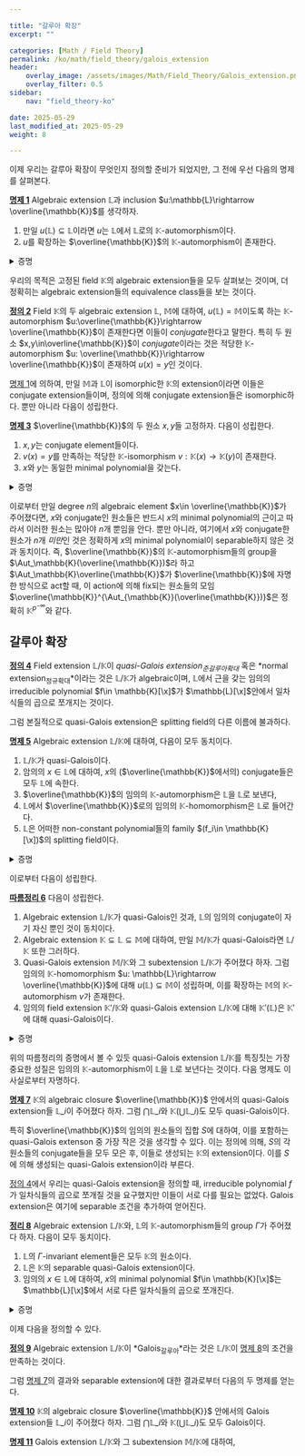 ```yaml
---

title: "갈루아 확장"
excerpt: ""

categories: [Math / Field Theory]
permalink: /ko/math/field_theory/galois_extension
header:
    overlay_image: /assets/images/Math/Field_Theory/Galois_extension.png
    overlay_filter: 0.5
sidebar: 
    nav: "field_theory-ko"

date: 2025-05-29
last_modified_at: 2025-05-29
weight: 8

---
```


이제 우리는 갈루아 확장이 무엇인지 정의할 준비가 되었지만, 그 전에 우선 다음의 명제를 살펴본다. 

<div class="proposition" markdown="1">

<ins id="prop1">**명제 1**</ins> Algebraic extension $\mathbb{L}$과 inclusion $u:\mathbb{L}\rightarrow \overline{\mathbb{K}}$를 생각하자. 

1. 만일 $u(\mathbb{L})\subseteq \mathbb{L}$이라면 $u$는 $\mathbb{L}$에서 $\mathbb{L}$로의 $\mathbb{K}$-automorphism이다. 
2. $u$를 확장하는 $\overline{\mathbb{K}}$의 $\mathbb{K}$-automorphism이 존재한다. 

</div>
<details class="proof" markdown="1">
<summary>증명</summary>

1. 임의의 $x\in E$에 대하여, $x$의 minimal polynomial $f$가 주어졌다 하자. 집합 $\Phi$를 $\mathbb{L}$ 인에서의 $f$의 근들의 모임이라 하면 $\Phi$는 유한집합이다. 뿐민 아니라, 만일 $\alpha\in\Phi$라 하면 

    $$0=u(0)=u(f(\alpha))=f(u(\alpha))$$
    
    이므로 $u(\Phi)\subseteq\Phi$가 성립한다. 그런데 $u$는 zero map이 아니므로 injective이고 ([§체, ⁋명제 2](/ko/math/field_theory/fields#prop2)), 따라서 $u$는 $\Phi$에서 $\Phi$로의 bijection이다. 따라서 $x\in\Phi=u(\Phi)\subseteq u(E)$이고 이로부터 $u(E)=E$이다.

2. $\overline{\mathbb{K}}$는 $u(\mathbb{L})$과 $\mathbb{L}$의 algebraic closure이므로 [§대수적 폐포, ⁋정리 5](/ko/math/field_theory/algebraically_closed_extensions#thm5)의 universal property로부터 원하는 결과를 얻는다. 

</details>

우리의 목적은 고정된 field $\mathbb{K}$의 algebraic extension들을 모두 살펴보는 것이며, 더 정확히는 algebraic extension들의 equivalence class들을 보는 것이다.  

<div class="definition" markdown="1">

<ins id="def2">**정의 2**</ins> Field $\mathbb{K}$의 두 algebraic extension $\mathbb{L}$, $\mathbb{M}$에 대하여, $u(\mathbb{L})=\mathbb{M}$이도록 하는 $\mathbb{K}$-automorphism $u:\overline{\mathbb{K}}\rightarrow \overline{\mathbb{K}}$이 존재한다면 이들이 *conjugate*한다고 말한다. 특히 두 원소 $x,y\in\overline{\mathbb{K}}$이 *conjugate*이라는 것은 적당한 $\mathbb{K}$-automorphism $u: \overline{\mathbb{K}}\rightarrow \overline{\mathbb{K}}$이 존재하여 $u(x)=y$인 것이다. 

</div>

[명제 1](#prop1)에 의하여, 만일 $\mathbb{M}$과 $\mathbb{L}$이 isomorphic한 $\mathbb{K}$의 extension이라면 이들은 conjugate extension들이며, 정의에 의해 conjugate extension들은 isomorphic하다. 뿐만 아니라 다음이 성립한다. 

<div class="proposition" markdown="1">

<ins id="prop3">**명제 3**</ins> $\overline{\mathbb{K}}$의 두 원소 $x,y$들 고정하자. 다음이 성립한다. 

1. $x,y$는 conjugate element들이다. 
2. $v(x)=y$를 만족하는 적당한 $\mathbb{K}$-isomorphism $v: \mathbb{K}(x) \rightarrow \mathbb{K}(y)$이 존재한다. 
3. $x$와 $y$는 동일한 minimal polynomial을 갖는다. 

</div>
<details class="proof" markdown="1">
<summary>증명</summary>

우선 첫번째 조건을 가정하자. $x$의 minimal polynomial을 $f$라 하면, 

$$f(y)=f(u(x))=u(f(x))=u(0)=0$$

이므로 $y$의 minimal polynomial은 $f$를 나눈다. 같은 논리로 $x$의 minimal polynomial은 $y$의 minimal polynomial을 나누고 따라서 이들은 서로 겉다. 

한편 $x,y$가 같은 minimal polynomial $f$를 갖는다 하면 first isomorphism theorem으로부터 

$$\mathbb{K}(x)\cong \mathbb{K}[\x]/(f)\cong \mathbb{K}(y)$$

이므로 셋째 조건이 둘째 조건을 함의하는 것은 자명하다. 마지막으로 둘째 조건을 가정하면 [명제 1](#prop1)로부터 $v$를 확장하는 $\mathbb{K}$-isomorphism $u:\overline{\mathbb{K}}\rightarrow\overline{\mathbb{K}}$이 존재하고 따라서 $x$, $y$가 conjugate이다. 

</details>

이로부터 만일 degree $n$의 algebraic element $x\in \overline{\mathbb{K}}$가 주어졌다면, $x$와 conjugate인 원소들은 반드시 $x$의 minimal polynomial의 근이고 따라서 이러한 원소는 많아야 $n$개 뿐임을 안다. 뿐만 아니라, 여기에서 $x$와 conjugate한 원소가 $n$개 *미만*인 것은 정확하게 $x$의 minimal polynomial이 separable하지 않은 것과 동치이다. 즉, $\overline{\mathbb{K}}$의 $\mathbb{K}$-automorphism들의 group을 $\Aut_\mathbb{K}(\overline{\mathbb{K}})$라 하고 $\Aut_\mathbb{K}\overline{\mathbb{K}}$가 $\overline{\mathbb{K}}$에 자명한 방식으로 act할 때, 이 action에 의해 fix되는 원소들의 모임 $\overline{\mathbb{K}}^{\Aut_{\mathbb{K}}(\overline{\mathbb{K}})}$은 정확히 $\mathbb{K}^{p^{-\infty}}$와 같다. 

## 갈루아 확장

<div class="definition" markdown="1">

<ins id="def4">**정의 4**</ins> Field extension $\mathbb{L}/\mathbb{K}$이 *quasi-Galois extension<sub>준갈루아확대</sub>* 혹은 *normal extension<sub>정규확대</sub>*이라는 것은 $\mathbb{L}/\mathbb{K}$가 algebraic이며, $\mathbb{L}$에서 근을 갖는 임의의 irreducible polynomial $f\in \mathbb{K}[\x]$가 $\mathbb{L}[\x]$안에서 일차식들의 곱으로 쪼개지는 것이다. 

</div>

그럼 본질적으로 quasi-Galois extension은 splitting field의 다른 이름에 불과하다. 

<div class="proposition" markdown="1">

<ins id="prop5">**명제 5**</ins> Algebraic extension $\mathbb{L}/\mathbb{K}$에 대하여, 다음이 모두 동치이다. 

1. $\mathbb{L}/\mathbb{K}$가 quasi-Galois이다. 
2. 암의의 $x\in \mathbb{L}$에 대하여, $x$의 ($\overline{\mathbb{K}}$에서의) conjugate들은 모두 $\mathbb{L}$에 속한다. 
3. $\overline{\mathbb{K}}$의 임의의 $\mathbb{K}$-automorphism은 $\mathbb{L}$을 $\mathbb{L}$로 보낸다, 
4. $\mathbb{L}$에서 $\overline{\mathbb{K}}$로의 임의의 $\mathbb{K}$-homomorphism은 $\mathbb{L}$로 들어간다. 
5. $\mathbb{L}$은 어떠한 non-constant polynomial들의 family $(f_i\in \mathbb{K}[\x])$의 splitting field이다. 

</div>
<details class="proof" markdown="1">
<summary>증명</summary>

우선 셋째 조건과 넷째 조건의 동치는 [명제 1](#prop1)로부터 나온다. 한편 quasi-Galois extension은 그 원소들의 minimal polynomial들의 splitting field로 볼 수 있으므로 마지막 조건은 첫째 조건에 의해 유도된다. 한편 마지막 조건이 성립한다면 [명제 1](#prop1)과 같은 논리로 $\overline{\mathbb{K}}$의 임의의 $\mathbb{K}$-automorphism은 $f\_i$의 근을 $f\_i$로 보내므로 $\mathbb{L}$을 $\mathbb{L}$로 보낸다. 따라서 셋째 조건이 성립한다. 또 셋째 조건은 정의에 의해 둘째 조건을 함의하는 것이 자명하다. 따라서 

$$(1)\implies (5)\implies (3)\iff (4)\implies (2)$$

이므로 $(2)\implies (1)$만 보이면 충분하다. 이를 위해 $\mathbb{L}$에서 근을 갖는 (monic) irreducible polynomial $f\in \mathbb{K}[\x]$가 주어졌다 하자. 그럼 우선 $\overline{\mathbb{K}}$가 algebraically closed이므로 $f$는 $\overline{\mathbb{K}}$에서 다음의 식 

$$f(\x)=\prod_{i=1}^d (\x- a_i), \qquad a_i\in \overline{\mathbb{K}}$$

으로 표현된다. 이제 각각의 $a_i$들은 conjugate이고 따라서 가정에 의해 이들이 모두 $\mathbb{L}$에 속해야한다. 
pf
</details>

이로부터 다음이 성립한다. 

<div class="proposition" markdown="1">

<ins id="cor6">**따름정리 6**</ins> 다음이 성립한다. 

1. Algebraic extension $\mathbb{L}/\mathbb{K}$가 quasi-Galois인 것과, $\mathbb{L}$의 임의의 conjugate이 자기 자신 뿐인 것이 동치이다. 
2. Algebraic extension $\mathbb{K}\subseteq \mathbb{L}\subseteq \mathbb{M}$에 대하여, 만일 $\mathbb{M}/\mathbb{K}$가 quasi-Galois라면 $\mathbb{L}/\mathbb{K}$ 또한 그러하다. 
3. Quasi-Galois extension $\mathbb{M}/\mathbb{K}$와 그 subextension $\mathbb{L}/\mathbb{K}$가 주어졌다 하자. 그럼 임의의 $\mathbb{K}$-homomorphism $u: \mathbb{L}\rightarrow \overline{\mathbb{K}}$에 대해 $u(\mathbb{L})\subseteq \mathbb{M}$이 성립하며, 이를 확장하는 $\mathbb{M}$의 $\mathbb{K}$-automorphism $v$가 존재한다. 
4. 임의의 field extension $\mathbb{K}'/\mathbb{K}$와 quasi-Galois extension $\mathbb{L}/\mathbb{K}$에 대해 $\mathbb{K}'(\mathbb{L})$은 $\mathbb{K}'$에 대해 quasi-Galois이다. 

</div>
<details class="proof" markdown="1">
<summary>증명</summary>

1. [명제 5](#prop5)에 의해 $\mathbb{L}/\mathbb{K}$가 quasi-Galois인 것과 $\overline{\mathbb{K}}$의 임의의 $\mathbb{K}$-automorphism이 $\mathbb{L}$을 $\mathbb{L}$로 보내는 것이 동치이다. 
2. $\mathbb{M}/\mathbb{K}$가 quasi-Galois라 하자. 그럼 우선 $\overline{\mathbb{K}}$는 $\mathbb{L}$의 algebraic closure이기도 하므로, [명제 5](#prop5)에 의해 임의의 $\mathbb{L}$-automorphism $u: \overline{\mathbb{K}}\rightarrow\overline{\mathbb{K}}$에 대해 $u(\mathbb{M})=\mathbb{M}$임을 보이면 충분하다. 그런데 $\mathbb{M}$은 $\mathbb{K}$의 quasi-Galois extension이고, $u$는 $\mathbb{L}$-automorphism이므로 자동적으로 $\mathbb{K}$-automorphism이기도 하다. 이로부터 $u$가 원하는 조건을 만족해야 함을 안다. 
3. [명제 1](#prop1)로부터 $u$를 확장하는 $\mathbb{K}$-automorphism $v:\overline{\mathbb{K}}\rightarrow\overline{\mathbb{K}}$이 존재함을 안다. 이 때, 이를 $\mathbb{M}$으로 제한한 것은 $\mathbb{M}$이 quasi-Galois라는 가정으로부터 $v(\mathbb{M})=\mathbb{M}$을 만족해야 하고, 따라서 원하는 주장이 성립한다. 
4. $\mathbb{L}$이 $f_i\in \mathbb{K}[\x]$들의 splitting field라면, $\mathbb{L}'$이 $f_i\in \mathbb{K}'[\x]$들의 splitting field이다. 

</details>

위의 따름정리의 증명에서 볼 수 있듯 quasi-Galois extension $\mathbb{L}/\mathbb{K}$를 특징짓는 가장 중요한 성질은 임의의 $\mathbb{K}$-automorphism이 $\mathbb{L}$을 $\mathbb{L}$로 보년다는 것이다. 다음 명제도 이 사실로부터 자명하다. 

<div class="proposition" markdown="1">

<ins id="prop7">**명제 7**</ins> $\mathbb{K}$의 algebraic closure $\overline{\mathbb{K}}$ 안에서의 quasi-Galois extension들 $\mathbb{L}\_i$이 주어졌다 하자. 그럼 $\bigcap \mathbb{L}\_i$와 $\mathbb{K}(\bigcup \mathbb{L}\_i)$도 모두 quasi-Galois이다. 

</div>

특히 $\overline{\mathbb{K}}$의 임의의 원소들의 집합 $S$에 대하여, 이를 포함하는 quasi-Galois extenson 중 가장 작은 것을 생각할 수 있다. 이는 정의에 의해, $S$의 각 원소들의 conjugate들을 모두 모은 후, 이들로 생성되는 $\mathbb{K}$의 extension이다. 이를 $S$에 의해 생성되는 quasi-Galois extension이라 부른다. 

[정의 4](#dzef3)에서 우리는 quasi-Galois extension을 정의할 때, irreducible polynomial $f$가 일차식들의 곱으로 쪼개질 것을 요구했지만 이들이 서로 다를 필요는 없었다. Galois extension은 여기에 separable 조건을 추가하여 얻어진다. 

<div class="proposition" markdown="1">

<ins id="thm8">**정리 8**</ins> Algebraic extension $\mathbb{L}/\mathbb{K}$와, $\mathbb{L}$의 $\mathbb{K}$-automorphism들의 group $\Gamma$가 주어졌다 하자. 다음이 모두 동치이다. 

1. $\mathbb{L}$의 $\Gamma$-invariant element들은 모두 $\mathbb{K}$의 원소이다. 
2. $\mathbb{L}$은 $\mathbb{K}$의 separable quasi-Galois extension이다. 
3. 임의의 $x\in \mathbb{L}$에 대하여, $x$의 minimal polynomial $f\in \mathbb{K}[\x]$는 $\mathbb{L}[\x]$에서 서로 다른 일차식들의 곱으로 쪼개진다. 

</div>
<details class="proof" markdown="1">
<summary>증명</summary>

둘째 조건과 셋째 조건이 동치임은 자명하므로, 이들과 첫째 조건이 동치임만 보이면 충분하다. 

우선 첫째 조건을 가정하자. 임의의 $x\in \mathbb{L}$와 그 minimal polynomial $f\in \mathbb{K}[\x]$에 대하여 $f$가 $\mathbb{L}[\x]$에서 서로 다른 일차식들의 곱으로 쪼개진다는 것을 보여야 한다. 이를 위해 $f$의 $\mathbb{L}$에서의 모든 근들의 모임을 $S$라 하고, 새로운 다항식 

$$g(\x)=\prod_{a\in S}(\x-a)$$

이라 정의하면 $g$는 $\mathbb{L}[\x]$의 원소이며 임의의 $\sigma\in\Gamma$에 대해 

$$(\sigma\cdot g)(\x)=\prod_{a\in S}(\x-\sigma(a))=\prod_{a\in S}(\x-a)$$

이므로 $g$의 계수들은 $\sigma$에 의해 변하지 않고 따라서 첫째 조건의 가정으로부터 $g\in\mathbb{K}
[\x]$이다. 이제 $g(x)=0$이므로 [§대수적 확장, ⁋정리 15](/ko/math/field_theory/algebraic_extensions#thm15)에 의하여 $g$는 $f$를 나누며, 이들의 차수를 고려하면 $g=f$여야 함을 안다. 즉 셋째 조건이 성립한다. 

거꾸로 셋째 조건을 가정하고 첫째 조건을 보이자. $x\in\mathbb{L}$이 $\mathbb{K}$에 속하지 않는다면 $x$를 다른 원소로 보내는 $\sigma\in\Gamma$가 존재함을 보여야 한다. $x$의 minimal polynomial을 $f$라 하면, $x\not\in\mathbb{K}$인 것으로부터 $f$는 2차 이상이고, 가정에 의해 

$$f(\x)=\prod_{a\in S}(\x-a), \qquad \text{$S$ the set of comjugates of $x$ in $\overline{\mathbb{K}}$}$$

로 쪼갤 수 있으며 한편 $\mathbb{L}/\mathbb{K}$는 quasi-Galois이므로 $x$를 자신과 다른 $a\in S$로 보내는 $\overline{\mathbb{K}}$의 $\mathbb{K}$-automorphism $u$가 존재하며 이는 [명제 5](#prop5)에 의해 $\mathbb{L}$의 $\mathbb{K}$-automorphism이다. 이로부터 원하는 결과를 얻는다.

</details>

이제 다음을 정의할 수 있다.

<div class="definition" markdown="1">

<ins id="def9">**정의 9**</ins> Algebraic extension $\mathbb{L}/\mathbb{K}$이 *Galois<sub>갈루아</sub>*라는 것은 $\mathbb{L}/\mathbb{K}$이 [명제 8](#prop8)의 조건을 만족하는 것이다. 

</div>

그럼 [명제 7](#prop7)의 결과와 separable extension에 대한 결과로부터 다음의 두 명제를 얻는다.

<div class="proposition" markdown="1">

<ins id="prop10">**명제 10**</ins> $\mathbb{K}$의 algebraic closure $\overline{\mathbb{K}}$ 안에서의 Galois extension들 $\mathbb{L}\_i$이 주어졌다 하자. 그럼 $\bigcap \mathbb{L}\_i$와 $\mathbb{K}(\bigcup \mathbb{L}\_i)$도 모두 Galois이다. 

</div>

<div class="proposition" markdown="1">

<ins id="prop11">**명제 11**</ins> Galois extension $\mathbb{L}/\mathbb{K}$와 그 subextension $\mathbb{M}/\mathbb{K}$에 대하여,  

</div>